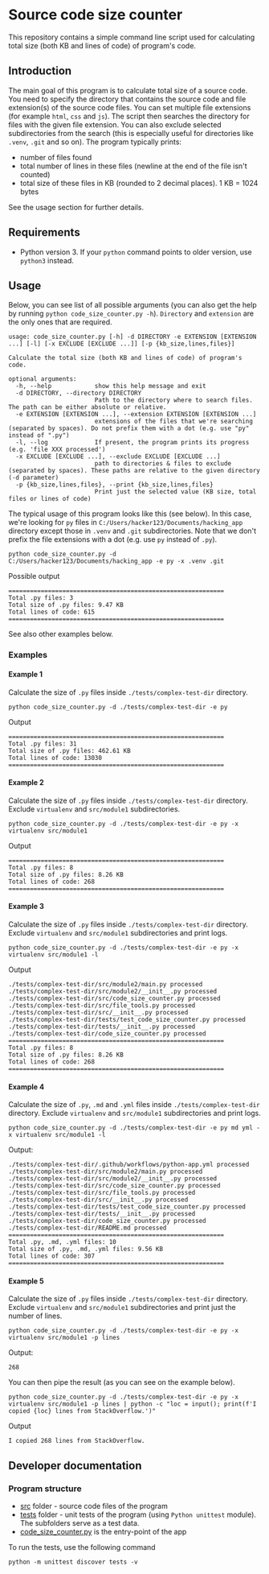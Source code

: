 # Source code size counter
This repository contains a simple command line script used for calculating total size (both 
KB and lines of code) of program's code.

## Introduction
The main goal of this program is to calculate total size of a source code.
You need to specify the directory that contains the source code and file extension(s) of the source code files. You can set multiple file extensions
(for example `html`, `css` and `js`). 
The script then searches the directory for files with the given file extension. You can also exclude selected subdirectories from the search
(this is especially useful for directories like `.venv`, `.git` and so on).
The program typically prints:
- number of files found
- total number of lines in these files (newline at the end of the file isn't counted)
- total size of these files in KB (rounded to 2 decimal places). 1 KB = 1024 bytes

See the usage section for further details.

## Requirements
- Python version 3. If your `python` command points to older version, use `python3` instead.

## Usage

Below, you can see list of all possible arguments (you can also get the help by running `python code_size_counter.py -h`). `Directory` and `extension` are the only
ones that are required.

```
usage: code_size_counter.py [-h] -d DIRECTORY -e EXTENSION [EXTENSION ...] [-l] [-x EXCLUDE [EXCLUDE ...]] [-p {kb_size,lines,files}]

Calculate the total size (both KB and lines of code) of program's code.

optional arguments:
  -h, --help            show this help message and exit
  -d DIRECTORY, --directory DIRECTORY
                        Path to the directory where to search files. The path can be either absolute or relative.
  -e EXTENSION [EXTENSION ...], --extension EXTENSION [EXTENSION ...]
                        extensions of the files that we're searching (separated by spaces). Do not prefix them with a dot (e.g. use "py" instead of ".py")
  -l, --log             If present, the program prints its progress (e.g. 'file XXX processed')
  -x EXCLUDE [EXCLUDE ...], --exclude EXCLUDE [EXCLUDE ...]
                        path to directories & files to exclude (separated by spaces). These paths are relative to the given directory (-d parameter)     
  -p {kb_size,lines,files}, --print {kb_size,lines,files}
                        Print just the selected value (KB size, total files or lines of code)
```

The typical usage of this program looks like this (see below). In this case, we're looking for `py` files in `C:/Users/hacker123/Documents/hacking_app` directory
except those in `.venv` and `.git` subdirectories.
Note that we don't prefix the file extensions with a dot (e.g. use `py` instead of `.py`).

```shell
python code_size_counter.py -d C:/Users/hacker123/Documents/hacking_app -e py -x .venv .git
```
Possible output
```
============================================================
Total .py files: 3
Total size of .py files: 9.47 KB
Total lines of code: 615
============================================================
```
See also other examples below.

### Examples
#### Example 1
Calculate the size of `.py` files inside `./tests/complex-test-dir` directory.

```shell
python code_size_counter.py -d ./tests/complex-test-dir -e py
```
Output
```
============================================================
Total .py files: 31
Total size of .py files: 462.61 KB
Total lines of code: 13030
============================================================
```

#### Example 2
Calculate the size of `.py` files inside `./tests/complex-test-dir` directory. Exclude `virtualenv` and `src/module1` subdirectories.
```shell
python code_size_counter.py -d ./tests/complex-test-dir -e py -x virtualenv src/module1
```
Output
```
============================================================
Total .py files: 8
Total size of .py files: 8.26 KB
Total lines of code: 268
============================================================
```

#### Example 3
Calculate the size of `.py` files inside `./tests/complex-test-dir` directory. Exclude `virtualenv` and `src/module1` subdirectories and print logs.
```shell
python code_size_counter.py -d ./tests/complex-test-dir -e py -x virtualenv src/module1 -l
```
Output
```
./tests/complex-test-dir/src/module2/main.py processed
./tests/complex-test-dir/src/module2/__init__.py processed        
./tests/complex-test-dir/src/code_size_counter.py processed       
./tests/complex-test-dir/src/file_tools.py processed
./tests/complex-test-dir/src/__init__.py processed
./tests/complex-test-dir/tests/test_code_size_counter.py processed
./tests/complex-test-dir/tests/__init__.py processed
./tests/complex-test-dir/code_size_counter.py processed
============================================================      
Total .py files: 8
Total size of .py files: 8.26 KB
Total lines of code: 268
============================================================      
```

#### Example 4
Calculate the size of `.py`, `.md` and `.yml` files inside `./tests/complex-test-dir` directory. Exclude `virtualenv` and `src/module1` subdirectories and print logs.
```shell
python code_size_counter.py -d ./tests/complex-test-dir -e py md yml -x virtualenv src/module1 -l
```
Output:
```
./tests/complex-test-dir/.github/workflows/python-app.yml processed
./tests/complex-test-dir/src/module2/main.py processed
./tests/complex-test-dir/src/module2/__init__.py processed        
./tests/complex-test-dir/src/code_size_counter.py processed       
./tests/complex-test-dir/src/file_tools.py processed
./tests/complex-test-dir/src/__init__.py processed
./tests/complex-test-dir/tests/test_code_size_counter.py processed
./tests/complex-test-dir/tests/__init__.py processed
./tests/complex-test-dir/code_size_counter.py processed
./tests/complex-test-dir/README.md processed
============================================================
Total .py, .md, .yml files: 10
Total size of .py, .md, .yml files: 9.56 KB
Total lines of code: 307
============================================================
```

#### Example 5
Calculate the size of `.py` files inside `./tests/complex-test-dir` directory. Exclude `virtualenv` and `src/module1` subdirectories 
and print just the number of lines.
```shell
python code_size_counter.py -d ./tests/complex-test-dir -e py -x virtualenv src/module1 -p lines
```

Output:
```
268
```

You can then pipe the result (as you can see on the example below).
```shell
python code_size_counter.py -d ./tests/complex-test-dir -e py -x virtualenv src/module1 -p lines | python -c "loc = input(); print(f'I copied {loc} lines from StackOverflow.')"
```
Output
```
I copied 268 lines from StackOverflow.
```

## Developer documentation
### Program structure

- [src](./src) folder - source code files of the program
- [tests](./tests) folder - unit tests of the program (using `Python unittest` module). The subfolders serve as a test data.
- [code_size_counter.py](code_size_counter.py) is the entry-point of the app

To run the tests, use the following command
```shell
python -m unittest discover tests -v
```
